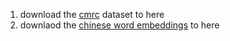 1. download the [cmrc](https://hfl-rc.github.io/cmrc2018/) dataset to here
2. downlaod the [chinese word embeddings](https://github.com/Embedding/Chinese-Word-Vectors) to here